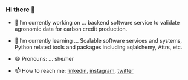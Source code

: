### Hi there 👋

- 🔭 I’m currently working on ... backend software service to validate agronomic data for carbon credit production.
- 🌱 I’m currently learning ... Scalable software services and systems, Python related tools and packages including sqlalchemy, Attrs, etc.
- 😄 Pronouns: ... she/her

- 📫 How to reach me:  [linkedin](https://www.linkedin.com/in/linnali577/), [instagram](https://www.instagram.com/linnalihe/), [twitter](https://twitter.com/linnalihe)
